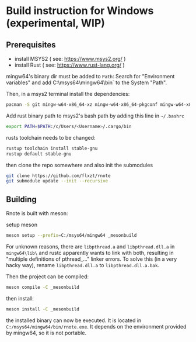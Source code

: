 # Build instruction for Windows (experimental, WIP)

## Prerequisites
- install MSYS2 ( see: https://www.msys2.org/ )
- install Rust ( see: https://www.rust-lang.org/ )

mingw64's binary dir must be added to `Path`: Search for "Environment variables" and add C:\msys64\mingw64\bin` to the System "Path".

Then, in a msys2 terminal install the dependencies:
```bash
pacman -S git mingw-w64-x86_64-xz mingw-w64-x86_64-pkgconf mingw-w64-x86_64-gcc mingw-w64-x86_64-clang mingw-w64-x86_64-toolchain mingw-w64-x86_64-autotools mingw-w64-x86_64-make mingw-w64-x86_64-cmake mingw-w64-x86_64-meson mingw-w64-x86_64-diffutils mingw-w64-x86_64-desktop-file-utils mingw-w64-x86_64-appstream-glib mingw-w64-x86_64-gtk4 mingw-w64-x86_64-libadwaita mingw-w64-x86_64-poppler mingw-w64-x86_64-poppler-data
```

Add rust binary path to msys2's bash path by adding this line in `~/.bashrc`
```bash
export PATH=$PATH:/c/Users/<Username>/.cargo/bin
```

rusts toolchain needs to be changed:
```bash
rustup toolchain install stable-gnu
rustup default stable-gnu
```

then clone the repo somewhere and also init the submodules
```bash
git clone https://github.com/flxzt/rnote
git submodule update --init --recursive
```

## Building

Rnote is built with meson:

setup meson
```bash
meson setup --prefix=C:/msys64/mingw64 _mesonbuild
```

For unknown reasons, there are `libpthread.a` and `libpthread.dll.a` in `mingw64\lib\` and rustc apparently wants to link with both, resulting in "multiple definitions of pthread_..." linker errors. To solve this (in a very hacky way), rename `libpthread.dll.a` to `libpthread.dll.a.bak`.

Then the project can be compiled:

```bash
meson compile -C _mesonbuild
```

then install: 
```bash
meson install -C _mesonbuild
```

the installed binary can now be executed. It is located in `C:/msys64/mingw64/bin/rnote.exe`. It depends on the environment provided by mingw64, so it is not portable.

